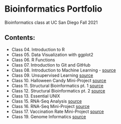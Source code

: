 # Bioinformatics Portfolio
Bioinformatics class at UC San Diego
Fall 2021

## Contents:

- Class 04. Introduction to R
- Class 05. Data Visualization with ggplot2
- Class 06. R Functions
- Class 07. Introduction to Git and GitHub
- Class 08. Introduction to Machine Learning 
      - [source](https://github.com/chappy000/bggn213/blob/main/class08/class08.Rmd)
- Class 09. Unsupervised Learning [source](https://github.com/chappy000/bggn213/blob/main/Class%2009/Class09.Rmd)
- Class 10. Halloween Candy Mini-Project [source](https://github.com/chappy000/bggn213/blob/main/Class%2010/class10.Rmd)
- Class 11. Structural Bioinformatics pt. 1 [source](https://github.com/chappy000/bggn213/blob/main/class11/class11.Rmd)
- Class 12. Structural Bioinformatics pt. 2 [source](https://github.com/chappy000/bggn213/blob/main/class11/class12.Rmd)
- Class 13. Essential UNIX
- Class 15. RNA-Seq Analysis [source](https://github.com/chappy000/bggn213/blob/main/Class15/Class15.Rmd)
- Class 16. RNA-Seq Mini-Project [source](https://github.com/chappy000/bggn213/blob/main/class16/class16.Rmd) 
- Class 17. Vaccination Rate Mini-Project [source](https://github.com/chappy000/bggn213/blob/main/class%2017/class%2017.Rmd)
- Class 19. Genome Informatics [source](https://github.com/chappy000/bggn213/blob/main/class%2018/Class%2018.Rmd)
